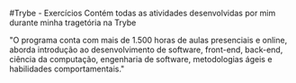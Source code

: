#Trybe - Exercícios
Contém todas as atividades desenvolvidas por mim durante minha tragetória na Trybe 

"O programa conta com mais de 1.500 horas de aulas presenciais e online, aborda introdução ao desenvolvimento de software, front-end, back-end, ciência da computação, engenharia de software, metodologias ágeis e habilidades comportamentais."
